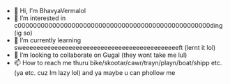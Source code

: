 - 👋 Hi, I’m BhavyaVermalol
- 👀 I’m interested in c00000000000000000000000000000000000000000000000000ding (ig so)
- 🌱 I’m currently learning sweeeeeeeeeeeeeeeeeeeeeeeeeeeeeeeeeeeeeeeeeeeeft (lernt it lol)
- 💞️ I’m looking to collaborate on Gugal (they wont take me lul) 
- 📫 How to reach me thuru bike/skootar/cawr/trayn/playn/boat/shipp etc. (ya etc. cuz Im lazy lol)
and ya maybe u can phollow me 
<!---
BhavyaVerma123/BhavyaVerma123 is a ✨ special ✨ repository because its `README.md` (this file) appears on your GitHub profile.
You can click the Preview link to take a look at your changes.
--->
